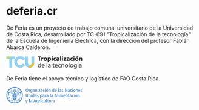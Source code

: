 # deferia.cr

De Feria es un proyecto de trabajo comunal universitario de la Universidad de Costa Rica, desarrollado por TC-691 "Tropicalización de la tecnología" de la Escuela de Ingeniería Eléctrica, con la dirección del profesor Fabián Abarca Calderón.

<img src="../assets/logos/tropicalizacion.png" width="200px">

De Feria tiene el apoyo técnico y logístico de FAO Costa Rica.

<img src="../assets/logos/fao_logo.svg" width="200px">
